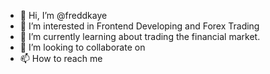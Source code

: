 - 👋 Hi, I’m @freddkaye
- 👀 I’m interested in Frontend Developing and Forex Trading
- 🌱 I’m currently learning about trading the financial market.
- 💞️ I’m looking to collaborate on 
- 📫 How to reach me 

<!---
freddkaye/freddkaye is a ✨ special ✨ repository because its `README.md` (this file) appears on your GitHub profile.
You can click the Preview link to take a look at your changes.
--->
